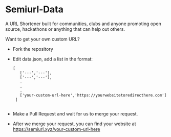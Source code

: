 # Semiurl-Data

A URL Shortener built for communities, clubs and anyone promoting open source, hackathons or anything that can help out others.

Want to get your own custom URL?
- Fork the repository
- Edit data.json, add a list in the format:

  ```
  [
     ['---','---'],
     ['---','---'],
     .
     .
     .
     ['your-custom-url-here','https://yourwebsitetoredirecthere.com']
   ]
   
- Make a Pull Request and wait for us to merge your request. 
- After we merge your request, you can find your website at https://semiurl.xyz/your-custom-url-here
